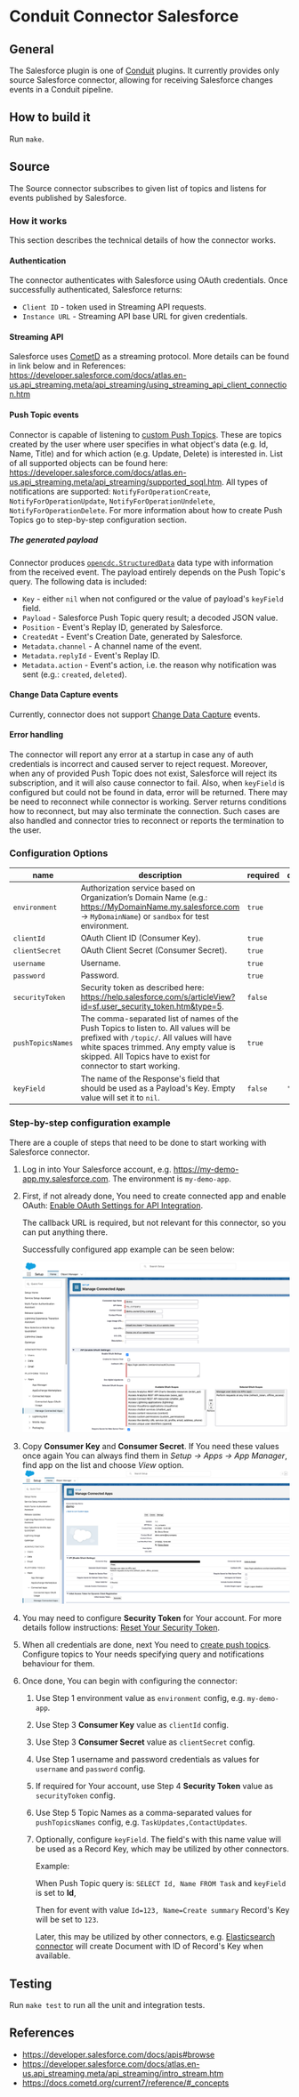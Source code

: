 # Conduit Connector Salesforce

## General

The Salesforce plugin is one of [Conduit](https://github.com/ConduitIO/conduit) plugins.
It currently provides only source Salesforce connector, allowing for receiving Salesforce changes events in a Conduit pipeline.

## How to build it

Run `make`.

## Source

The Source connector subscribes to given list of topics and listens for events published by Salesforce.

### How it works

This section describes the technical details of how the connector works.

#### Authentication

The connector authenticates with Salesforce using OAuth credentials. Once successfully authenticated, Salesforce returns:
- `Client ID` - token used in Streaming API requests.
- `Instance URL` - Streaming API base URL for given credentials.

#### Streaming API

Salesforce uses [CometD](https://docs.cometd.org/current7/reference/#_preface) as a streaming protocol. More details can be found in link below and in References:
https://developer.salesforce.com/docs/atlas.en-us.api_streaming.meta/api_streaming/using_streaming_api_client_connection.htm

#### Push Topic events

Connector is capable of listening to [custom Push Topics](https://developer.salesforce.com/docs/atlas.en-us.api_streaming.meta/api_streaming/code_sample_interactive_vfp_create_pushtopic.htm). These are topics created by the user where user specifies in what object's data (e.g. Id, Name, Title) and for which action (e.g. Update, Delete) is interested in.
List of all supported objects can be found here: https://developer.salesforce.com/docs/atlas.en-us.api_streaming.meta/api_streaming/supported_soql.htm.
All types of notifications are supported: `NotifyForOperationCreate`, `NotifyForOperationUpdate`, `NotifyForOperationUndelete`, `NotifyForOperationDelete`.
For more information about how to create Push Topics go to step-by-step configuration section.

##### The generated payload

Connector produces [`opencdc.StructuredData`](https://github.com/ConduitIO/conduit-commons/blob/main/opencdc/record.go) data type with information from the received event. The payload entirely depends on the Push Topic's query.
The following data is included:
- `Key` - either `nil` when not configured or the value of payload's `keyField` field.
- `Payload` - Salesforce Push Topic query result; a decoded JSON value.
- `Position` - Event's Replay ID, generated by Salesforce.
- `CreatedAt` - Event's Creation Date, generated by Salesforce.
- `Metadata.channel` - A channel name of the event.
- `Metadata.replyId` - Event's Replay ID.
- `Metadata.action` - Event's action, i.e. the reason why notification was sent (e.g.: `created`, `deleted`).

#### Change Data Capture events

Currently, connector does not support [Change Data Capture](https://developer.salesforce.com/docs/atlas.en-us.change_data_capture.meta/change_data_capture/cdc_subscribe_channels.htm) events.

#### Error handling

The connector will report any error at a startup in case any of auth credentials is incorrect and caused server to reject request.
Moreover, when any of provided Push Topic does not exist, Salesforce will reject its subscription, and it will also cause connector to fail.
Also, when `keyField` is configured but could not be found in data, error will be returned.
There may be need to reconnect while connector is working. Server returns conditions how to reconnect, but may also terminate the connection. Such cases are also handled and connector tries to reconnect or reports the termination to the user.

### Configuration Options

| name              | description                                                                                                                                                                                                                                    | required | default |
|-------------------|------------------------------------------------------------------------------------------------------------------------------------------------------------------------------------------------------------------------------------------------|----------|---------|
| `environment`     | Authorization service based on Organization’s Domain Name (e.g.: https://MyDomainName.my.salesforce.com -> `MyDomainName`) or `sandbox` for test environment.                                                                                  | `true`   |         |
| `clientId`        | OAuth Client ID (Consumer Key).                                                                                                                                                                                                                | `true`   |         |
| `clientSecret`    | OAuth Client Secret (Consumer Secret).                                                                                                                                                                                                         | `true`   |         |
| `username`        | Username.                                                                                                                                                                                                                                      | `true`   |         |
| `password`        | Password.                                                                                                                                                                                                                                      | `true`   |         |
| `securityToken`   | Security token as described here: https://help.salesforce.com/s/articleView?id=sf.user_security_token.htm&type=5.                                                                                                                              | `false`  |         |
| `pushTopicsNames` | The comma-separated list of names of the Push Topics to listen to. All values will be prefixed with `/topic/`. All values will have white spaces trimmed. Any empty value is skipped. All Topics have to exist for connector to start working. | `true`   |         |
| `keyField`        | The name of the Response's field that should be used as a Payload's Key. Empty value will set it to `nil`.                                                                                                                                     | `false`  | `"Id"`  |

### Step-by-step configuration example

There are a couple of steps that need to be done to start working with Salesforce connector.

1. Log in into Your Salesforce account, e.g. https://my-demo-app.my.salesforce.com. The environment is `my-demo-app`.
2. First, if not already done, You need to create connected app and enable OAuth: [Enable OAuth Settings for API Integration](https://help.salesforce.com/s/articleView?id=sf.connected_app_create_api_integration.htm&type=5).

    The callback URL is required, but not relevant for this connector, so you can put anything there.

    Successfully configured app example can be seen below:

    ![Connected App example](docs/connect_and_configure_app.png)
3. Copy **Consumer Key** and **Consumer Secret**. If You need these values once again You can always find them in _Setup -> Apps -> App Manager_, find app on the list and choose _View_ option.
    ![View OAuth tokens](docs/view_oauth_tokens.png)
4. You may need to configure **Security Token** for Your account. For more details follow instructions: [Reset Your Security Token](https://help.salesforce.com/s/articleView?id=sf.user_security_token.htm&type=5).
5. When all credentials are done, next You need to [create push topics](https://developer.salesforce.com/docs/atlas.en-us.api_streaming.meta/api_streaming/code_sample_interactive_vfp_create_pushtopic.htm).
    Configure topics to Your needs specifying query and notifications behaviour for them.
6. Once done, You can begin with configuring the connector:
   1. Use Step 1 environment value as `environment` config, e.g. `my-demo-app`.
   2. Use Step 3 **Consumer Key** value as `clientId` config.
   3. Use Step 3 **Consumer Secret** value as `clientSecret` config.
   4. Use Step 1 username and password credentials as values for `username` and `password` config.
   5. If required for Your account, use Step 4 **Security Token** value as `securityToken` config.
   6. Use Step 5 Topic Names as a comma-separated values for `pushTopicsNames` config, e.g. `TaskUpdates,ContactUpdates`.
   7. Optionally, configure `keyField`. The field's with this name value will be used as a Record Key, which may be utilized by other connectors.

        Example:

        When Push Topic query is: `SELECT Id, Name FROM Task` and `keyField` is set to **Id**,

        Then for event with value `Id=123, Name=Create summary` Record's Key will be set to `123`.

        Later, this may be utilized by other connectors, e.g. [Elasticsearch connector](https://github.com/conduitio-labs/conduit-connector-elasticsearch) will create Document with ID of Record's Key when available.

## Testing

Run `make test` to run all the unit and integration tests.

## References

- https://developer.salesforce.com/docs/apis#browse
- https://developer.salesforce.com/docs/atlas.en-us.api_streaming.meta/api_streaming/intro_stream.htm
- https://docs.cometd.org/current7/reference/#_concepts
